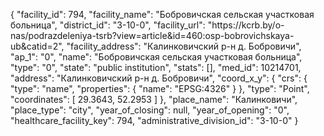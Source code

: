 {
    "facility_id": 794,
    "facility_name": "Бобровичская сельская участковая больница",
    "district_id": "3-10-0",
    "facility_url": "https:\/\/kcrb.by\/o-nas\/podrazdeleniya-tsrb?view=article&id=460:osp-bobrovichskaya-ub&catid=2",
    "facility_address": "Калинковичский р-н д. Бобровичи",
    "ap_1": "0",
    "name": "Бобровичская сельская участковая больница",
    "type": "0",
    "state": "public institution",
    "stats": [],
    "med_id": 10214701,
    "address": "Калинковичский р-н д. Бобровичи",
    "coord_x_y": {
        "crs": {
            "type": "name",
            "properties": {
                "name": "EPSG:4326"
            }
        },
        "type": "Point",
        "coordinates": [
            29.3643,
            52.2953
        ]
    },
    "place_name": "Калинковичи",
    "place_type": "city",
    "year_of_closing": null,
    "year_of_opening": "0",
    "healthcare_facility_key": 794,
    "administrative_division_id": "3-10-0"
}